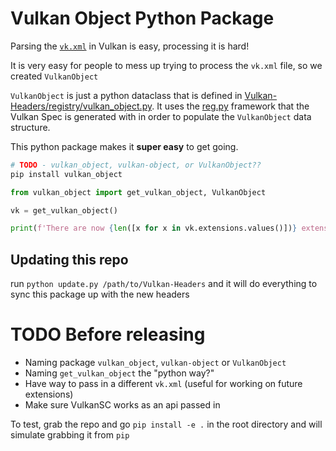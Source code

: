 # Vulkan Object Python Package

Parsing the [`vk.xml`](https://github.com/KhronosGroup/Vulkan-Headers/blob/main/registry/vk.xml) in Vulkan is easy, processing it is hard!

It is very easy for people to mess up trying to process the `vk.xml` file, so we created `VulkanObject`

`VulkanObject` is just a python dataclass that is defined in [Vulkan-Headers/registry/vulkan_object.py](https://github.com/KhronosGroup/Vulkan-Headers/blob/main/registry/vulkan_object.py). It uses the [reg.py](https://github.com/KhronosGroup/Vulkan-Headers/blob/main/registry/reg.py) framework that the Vulkan Spec is generated with in order to populate the `VulkanObject` data structure.

This python package makes it **super easy** to get going.

```bash
# TODO - vulkan_object, vulkan-object, or VulkanObject??
pip install vulkan_object
```

```python
from vulkan_object import get_vulkan_object, VulkanObject

vk = get_vulkan_object()

print(f'There are now {len([x for x in vk.extensions.values()])} extensions in Vulkan')
```

## Updating this repo

run `python update.py /path/to/Vulkan-Headers` and it will do everything to sync this package up with the new headers

# TODO Before releasing

- Naming package `vulkan_object`, `vulkan-object` or `VulkanObject`
- Naming `get_vulkan_object` the "python way?"
- Have way to pass in a different `vk.xml` (useful for working on future extensions)
- Make sure VulkanSC works as an api passed in

To test, grab the repo and go `pip install -e .` in the root directory and will simulate grabbing it from `pip`